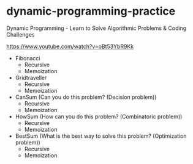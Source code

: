# dynamic-programming-practice
Dynamic Programming - Learn to Solve Algorithmic Problems &amp; Coding Challenges

https://www.youtube.com/watch?v=oBt53YbR9Kk

  - Fibonacci
    - Recursive
    - Memoization
  - Gridtraveller
    - Recursive
    - Memoization
  - CanSum (Can you do this problem? (Decision problem)) 
    - Recursive
    - Memoization 
  - HowSum (How can you do this problem? (Combinatoric problem))
    - Recursive
    - Memoization
  - BestSum (What is the best way to solve this problem? (Optimization problem))
    - Recursive
    - Memoization
